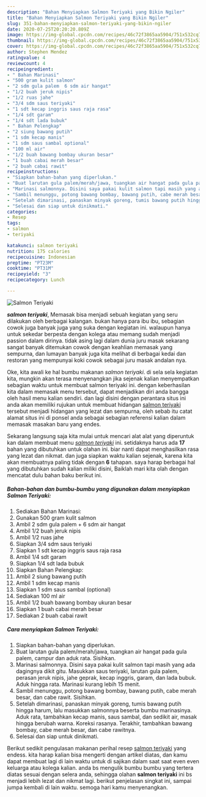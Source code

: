 ```yaml
---
description: "Bahan Menyiapkan Salmon Teriyaki yang Bikin Ngiler"
title: "Bahan Menyiapkan Salmon Teriyaki yang Bikin Ngiler"
slug: 351-bahan-menyiapkan-salmon-teriyaki-yang-bikin-ngiler
date: 2020-07-25T20:20:20.809Z
image: https://img-global.cpcdn.com/recipes/46c72f3865aa5904/751x532cq70/salmon-teriyaki-foto-resep-utama.jpg
thumbnail: https://img-global.cpcdn.com/recipes/46c72f3865aa5904/751x532cq70/salmon-teriyaki-foto-resep-utama.jpg
cover: https://img-global.cpcdn.com/recipes/46c72f3865aa5904/751x532cq70/salmon-teriyaki-foto-resep-utama.jpg
author: Stephen Mendez
ratingvalue: 4
reviewcount: 4
recipeingredient:
- " Bahan Marinasi"
- "500 gram kulit salmon"
- "2 sdm gula palem  6 sdm air hangat"
- "1/2 buah jeruk nipis"
- "1/2 ruas jahe"
- "3/4 sdm saus teriyaki"
- "1 sdt kecap inggris saus raja rasa"
- "1/4 sdt garam"
- "1/4 sdt lada bubuk"
- " Bahan Pelengkap"
- "2 siung bawang putih"
- "1 sdm kecap manis"
- "1 sdm saus sambal optional"
- "100 ml air"
- "1/2 buah bawang bombay ukuran besar"
- "1 buah cabai merah besar"
- "2 buah cabai rawit"
recipeinstructions:
- "Siapkan bahan-bahan yang diperlukan."
- "Buat larutan gula palem/merah/jawa, tuangkan air hangat pada gula palem, campur dan aduk rata. Sisihkan."
- "Marinasi salmonnya. Disini saya pakai kulit salmon tapi masih yang ada dagingnya dikit gitu. Masukkan saus teriyaki, larutan gula palem, perasan jeruk nipis, jahe geprak, kecap inggris, garam, dan lada bubuk. Aduk hingga rata. Marinasi kurang lebih 15 menit."
- "Sambil menunggu, potong bawang bombay, bawang putih, cabe merah besar, dan cabe rawit. Sisihkan."
- "Setelah dimarinasi, panaskan minyak goreng, tumis bawang putih hingga harum, lalu masukkan salmonnya beserta bumbu marinasinya. Aduk rata, tambahkan kecap manis, saus sambal, dan sedikit air, masak hingga berubah warna. Koreksi rasanya. Terakhir, tambahkan bawang bombay, cabe merah besar, dan cabe rawitnya."
- "Selesai dan siap untuk dinikmati."
categories:
- Resep
tags:
- salmon
- teriyaki

katakunci: salmon teriyaki 
nutrition: 175 calories
recipecuisine: Indonesian
preptime: "PT23M"
cooktime: "PT31M"
recipeyield: "3"
recipecategory: Lunch

---
```



![Salmon Teriyaki](https://img-global.cpcdn.com/recipes/46c72f3865aa5904/751x532cq70/salmon-teriyaki-foto-resep-utama.jpg)

<b><i>salmon teriyaki</i></b>, Memasak bisa menjadi sebuah kegiatan yang seru dilakukan oleh berbagai kalangan. bukan hanya para ibu ibu, sebagian cowok juga banyak juga yang suka dengan kegiatan ini. walaupun hanya untuk sekedar berpesta dengan kolega atau memang sudah menjadi passion dalam dirinya. tidak asing lagi dalam dunia juru masak sekarang sangat banyak ditemukan cowok dengan keahlian memasak yang sempurna, dan lumayan banyak juga kita melihat di berbagai kedai dan restoran yang mempunyai koki cowok sebagai juru masak andalan nya.

Oke, kita awali ke hal bumbu makanan <i>salmon teriyaki</i>. di sela sela kegiatan kita, mungkin akan terasa menyenangkan jika sejenak kalian menyempatkan sebagian waktu untuk membuat salmon teriyaki ini. dengan keberhasilan kita dalam memasak menu tersebut, dapat menjadikan diri anda bangga oleh hasil menu kalian sendiri. dan lagi disini dengan perantara situs ini anda akan memiliki rujukan untuk membuat hidangan <u>salmon teriyaki</u> tersebut menjadi hidangan yang lezat dan sempurna, oleh sebab itu catat alamat situs ini di ponsel anda sebagai sebagian referensi kalian dalam memasak masakan baru yang endes.




Sekarang langsung saja kita mulai untuk mencari alat alat yang diperuntuk kan dalam membuat menu <u><i>salmon teriyaki</i></u> ini. setidaknya harus ada <b>17</b> bahan yang dibutuhkan untuk olahan ini. biar nanti dapat menghasilkan rasa yang lezat dan nikmat. dan juga siapkan waktu kalian sejenak, karena kita akan membuatnya paling tidak dengan <b>6</b> tahapan. saya harap berbagai hal yang dibutuhkan sudah kalian miliki disini, Baiklah mari kita olah dengan mencatat dulu bahan baku berikut ini.

<!--inarticleads1-->

##### Bahan-bahan dan bumbu-bumbu yang digunakan dalam menyiapkan Salmon Teriyaki:

1. Sediakan  Bahan Marinasi:
1. Gunakan 500 gram kulit salmon
1. Ambil 2 sdm gula palem + 6 sdm air hangat
1. Ambil 1/2 buah jeruk nipis
1. Ambil 1/2 ruas jahe
1. Siapkan 3/4 sdm saus teriyaki
1. Siapkan 1 sdt kecap inggris saus raja rasa
1. Ambil 1/4 sdt garam
1. Siapkan 1/4 sdt lada bubuk
1. Siapkan  Bahan Pelengkap:
1. Ambil 2 siung bawang putih
1. Ambil 1 sdm kecap manis
1. Siapkan 1 sdm saus sambal (optional)
1. Sediakan 100 ml air
1. Ambil 1/2 buah bawang bombay ukuran besar
1. Siapkan 1 buah cabai merah besar
1. Sediakan 2 buah cabai rawit




<!--inarticleads2-->

##### Cara menyiapkan Salmon Teriyaki:

1. Siapkan bahan-bahan yang diperlukan.
1. Buat larutan gula palem/merah/jawa, tuangkan air hangat pada gula palem, campur dan aduk rata. Sisihkan.
1. Marinasi salmonnya. Disini saya pakai kulit salmon tapi masih yang ada dagingnya dikit gitu. Masukkan saus teriyaki, larutan gula palem, perasan jeruk nipis, jahe geprak, kecap inggris, garam, dan lada bubuk. Aduk hingga rata. Marinasi kurang lebih 15 menit.
1. Sambil menunggu, potong bawang bombay, bawang putih, cabe merah besar, dan cabe rawit. Sisihkan.
1. Setelah dimarinasi, panaskan minyak goreng, tumis bawang putih hingga harum, lalu masukkan salmonnya beserta bumbu marinasinya. Aduk rata, tambahkan kecap manis, saus sambal, dan sedikit air, masak hingga berubah warna. Koreksi rasanya. Terakhir, tambahkan bawang bombay, cabe merah besar, dan cabe rawitnya.
1. Selesai dan siap untuk dinikmati.




Berikut sedikit pengulasan makanan perihal resep <u>salmon teriyaki</u> yang endess. kita harap kalian bisa mengerti dengan artikel diatas, dan kamu dapat membuat lagi di lain waktu untuk di sajikan dalam saat saat even even keluarga atau kolega kalian. anda bs mengulik bumbu bumbu yang tertera diatas sesuai dengan selera anda, sehingga olahan <b>salmon teriyaki</b> ini bs menjadi lebih lezat dan nikmat lagi. berikut penjelasan singkat ini, sampai jumpa kembali di lain waktu. semoga hari kamu menyenangkan.
